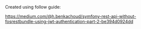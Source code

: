 Created using follow guide:

https://medium.com/@h.benkachoud/symfony-rest-api-without-fosrestbundle-using-jwt-authentication-part-2-be394d0924dd

